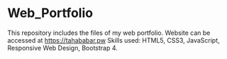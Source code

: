 # Web_Portfolio
This repository includes the files of my web portfolio. Website can be accessed at https://tahababar.pw Skills used: HTML5, CSS3, JavaScript, Responsive Web Design, Bootstrap 4.
